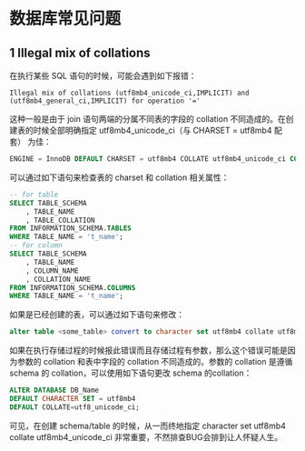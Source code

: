 # 数据库常见问题

## 1 Illegal mix of collations

在执行某些 SQL 语句的时候，可能会遇到如下报错：

```text
Illegal mix of collations (utf8mb4_unicode_ci,IMPLICIT) and (utf8mb4_general_ci,IMPLICIT) for operation '='
```

这种一般是由于 join 语句两端的分属不同表的字段的 collation 不同造成的。在创建表的时候全部明确指定 utf8mb4_unicode_ci（与 CHARSET = utf8mb4 配套） 为佳：

```sql
ENGINE = InnoDB DEFAULT CHARSET = utf8mb4 COLLATE utf8mb4_unicode_ci COMMENT='xx';
```

可以通过如下语句来检查表的 charset 和 collation 相关属性：

```sql
-- for table
SELECT TABLE_SCHEMA
    , TABLE_NAME
    , TABLE_COLLATION 
FROM INFORMATION_SCHEMA.TABLES
WHERE TABLE_NAME = 't_name';
-- for column
SELECT TABLE_SCHEMA 
    , TABLE_NAME 
    , COLUMN_NAME 
    , COLLATION_NAME 
FROM INFORMATION_SCHEMA.COLUMNS
WHERE TABLE_NAME = 't_name';
```

如果是已经创建的表，可以通过如下语句来修改：

```sql
alter table <some_table> convert to character set utf8mb4 collate utf8mb4_unicode_ci;
```

如果在执行存储过程的时候报此错误而且存储过程有参数，那么这个错误可能是因为参数的 collation 和表中字段的 collation 不同造成的。参数的 collation 是遵循 schema 的 collation，可以使用如下语句更改 schema 的collation：

```sql
ALTER DATABASE DB_Name
DEFAULT CHARACTER SET = utf8mb4
DEFAULT COLLATE=utf8_unicode_ci;
```

可见，在创建 schema/table 的时候，从一而终地指定 character set utf8mb4 collate utf8mb4_unicode_ci 非常重要，不然排查BUG会排到让人怀疑人生。
